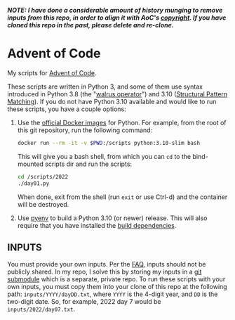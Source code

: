 _**NOTE: I have done a considerable amount of history munging to remove inputs
from this repo, in order to align it with AoC's
[copyright](https://old.reddit.com/r/adventofcode/wiki/faqs/copyright/inputs).
If you have cloned this repo in the past, please delete and re-clone.**_

# Advent of Code

My scripts for [Advent of Code](https://adventofcode.com).

These scripts are written in Python 3, and some of them use syntax introduced
in Python 3.8 (the "[walrus operator](https://peps.python.org/pep-0572)") and
3.10 ([Structural Pattern Matching](https://peps.python.org/pep-0636)). If you
do not have Python 3.10 available and would like to run these scripts, you have
a couple options:

1. Use the [official Docker images](https://hub.docker.com/_/python/) for
   Python. For example, from the root of this git repository, run the
   following command:

   ```bash
   docker run --rm -it -v $PWD:/scripts python:3.10-slim bash
   ```

   This will give you a bash shell, from which you can `cd` to the bind-mounted
   scripts dir and run the scripts:

   ```bash
   cd /scripts/2022
   ./day01.py
   ```

   When done, exit from the shell (run `exit` or use Ctrl-d) and the container
   will be destroyed.

2. Use
   [pyenv](https://github.com/pyenv/pyenv#simple-python-version-management-pyenv)
   to build a Python 3.10 (or newer) release. This will also require that you
   have installed the [build
   dependencies](https://github.com/pyenv/pyenv/wiki#suggested-build-environment).

## INPUTS

You must provide your own inputs. Per the
[FAQ](https://old.reddit.com/r/adventofcode/wiki/faqs/copyright/inputs), inputs
should not be publicly shared. In my repo, I solve this by storing my inputs in
a [git submodule](https://git-scm.com/book/en/v2/Git-Tools-Submodules) which is
a separate, private repo. To run these scripts with your own inputs, you must
copy them into your clone of this repo at the following path:
`inputs/YYYY/dayDD.txt`, where `YYYY` is the 4-digit year, and `DD` is the
two-digit date. So, for example, 2022 day 7 would be `inputs/2022/day07.txt`.

